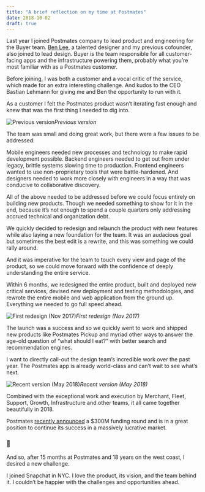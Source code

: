 ```yaml
---
title: "A brief reflection on my time at Postmates‍"
date: 2018-10-02
draft: true
---
```


Last year I joined Postmates company to lead product and engineering for the Buyer team. [Ben Lee](https://twitter.com/sirbenlee), a talented designer and my previous cofounder, also joined to lead design. Buyer is the team responsible for all customer-facing apps and the infrastructure powering them, probably what you’re most familiar with as a Postmates customer.

Before joining, I was both a customer and a vocal critic of the service, which made for an extra interesting challenge. And kudos to the CEO Bastian Lehmann for giving me and Ben the opportunity to run with it.

As a customer I felt the Postmates product wasn’t iterating fast enough and knew that was the first thing I needed to dig into.

![Previous version](https://cdn-images-1.medium.com/max/2000/0*qNJ7VVFR8zcavGBd.png)*Previous version*

The team was small and doing great work, but there were a few issues to be addressed:

Mobile engineers needed new processes and technology to make rapid development possible. Backend engineers needed to get out from under legacy, brittle systems slowing time to production. Frontend engineers wanted to use non-proprietary tools that were battle-hardened. And designers needed to work more closely with engineers in a way that was conducive to collaborative discovery.

All of the above needed to be addressed before we could focus entirely on building new products. Though we needed something to show for it in the end, because it’s not enough to spend a couple quarters only addressing accrued technical and organization debt.

We quickly decided to redesign and relaunch the product with new features while also laying a new foundation for the team. It was an audacious goal but sometimes the best edit is a rewrite, and this was something we could rally around.

And it was imperative for the team to touch every view and page of the product, so we could move forward with the confidence of deeply understanding the entire service.

Within 6 months, we redesigned the entire product, built and deployed new critical services, devised new deployment and testing methodologies, and rewrote the entire mobile and web application from the ground up. Everything we needed to go full speed ahead.

![First redesign (Nov 2017)](https://cdn-images-1.medium.com/max/NaN/1*2O0DQLfrAvklscg2MsHjuQ@2x.png)*First redesign (Nov 2017)*

The launch was a success and so we quickly went to work and shipped new products like Postmates Pickup and myriad other ways to answer the age-old question of “what should I eat?” with better search and recommendation engines.

I want to directly call-out the design team’s incredible work over the past year. The Postmates app is already world-class and can’t wait to see what’s next.

![Recent version (May 2018)](https://cdn-images-1.medium.com/max/2988/1*N8Sj0Wk2_9nzJSDAeI0TPw.png)*Recent version (May 2018)*

Combined with the exceptional work and execution by Merchant, Fleet, Support, Growth, Infrastructure and other teams, it all came together beautifully in 2018.

Postmates [recently announced](https://blog.postmates.com/major-funding-growth-milestone-puts-postmates-on-new-trajectory-8d1bfa6922ba) a $300M funding round and is in a great position to continue its success in a massively lucrative market.

### 👻

And so, after 15 months at Postmates and 18 years on the west coast, I desired a new challenge.

I joined Snapchat in NYC. I love the product, its vision, and the team behind it. I couldn’t be happier with the challenges and opportunities ahead.

